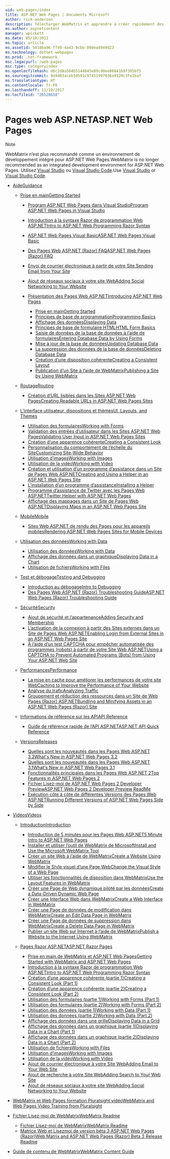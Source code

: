 ```yaml
---
uid: web-pages/index
title: ASP.NET Web Pages | Documents Microsoft
author: rick-anderson
description: Télécharger WebMatrix et apprendre à créer rapidement des pages web dans une solution légère pour combiner du code serveur avec du code HTML.
ms.author: aspnetcontent
manager: wpickett
ms.date: 05/18/2012
ms.topic: article
ms.assetid: 5418ba96-ff49-4a43-9cbb-09dea4949d23
ms.technology: dotnet-webpages
ms.prod: .net-framework
msc.legacyurl: /web-pages
msc.type: categoryindex
ms.openlocfilehash: d6c2d8a564b5144845e89cd0ee86841b9f305bf5
ms.sourcegitcommit: 9a9483aceb34591c97451997036a9120c3fe2baf
ms.translationtype: HT
ms.contentlocale: fr-FR
ms.lasthandoff: 11/10/2017
ms.locfileid: "26528658"
---
```

<a name="aspnet-web-pages"></a><span data-ttu-id="baab7-103">Pages web ASP.NET</span><span class="sxs-lookup"><span data-stu-id="baab7-103">ASP.NET Web Pages</span></span>
====================

> [!NOTE] 
> <span data-ttu-id="baab7-104">WebMatrix n’est plus recommandé comme un environnement de développement intégré pour ASP.NET Web Pages.</span><span class="sxs-lookup"><span data-stu-id="baab7-104">WebMatrix is no longer recommended as an integrated development environment for ASP.NET Web Pages.</span></span> <span data-ttu-id="baab7-105">Utilisez [Visual Studio](xref:aspnet/web-pages/overview/getting-started/program-asp-net-web-pages-in-visual-studio) ou [Visual Studio Code](https://code.visualstudio.com/).</span><span class="sxs-lookup"><span data-stu-id="baab7-105">Use [Visual Studio](xref:aspnet/web-pages/overview/getting-started/program-asp-net-web-pages-in-visual-studio) or [Visual Studio Code](https://code.visualstudio.com/).</span></span>

- [<span data-ttu-id="baab7-106">Aide</span><span class="sxs-lookup"><span data-stu-id="baab7-106">Guidance</span></span>](overview/index.md)

    - [<span data-ttu-id="baab7-107">Prise en main</span><span class="sxs-lookup"><span data-stu-id="baab7-107">Getting Started</span></span>](overview/getting-started/index.md)

        - [<span data-ttu-id="baab7-108">Program ASP.NET Web Pages dans Visual Studio</span><span class="sxs-lookup"><span data-stu-id="baab7-108">Program ASP.NET Web Pages in Visual Studio</span></span>](overview/getting-started/program-asp-net-web-pages-in-visual-studio.md)
        - [<span data-ttu-id="baab7-109">Introduction à la syntaxe Razor de programmation Web ASP.NET</span><span class="sxs-lookup"><span data-stu-id="baab7-109">Intro to ASP.NET Web Programming Razor Syntax</span></span>](overview/getting-started/introducing-razor-syntax-c.md)
        - [<span data-ttu-id="baab7-110">ASP.NET Web Pages Visual Basic</span><span class="sxs-lookup"><span data-stu-id="baab7-110">ASP.NET Web Pages Visual Basic</span></span>](overview/getting-started/introducing-razor-syntax-vb.md)
        - [<span data-ttu-id="baab7-111">Des Pages Web ASP.NET (Razor) FAQ</span><span class="sxs-lookup"><span data-stu-id="baab7-111">ASP.NET Web Pages (Razor) FAQ</span></span>](overview/getting-started/aspnet-web-pages-razor-faq.md)
        - [<span data-ttu-id="baab7-112">Envoi de courrier électronique à partir de votre Site.</span><span class="sxs-lookup"><span data-stu-id="baab7-112">Sending Email from Your Site</span></span>](overview/getting-started/11-adding-email-to-your-web-site.md)
        - [<span data-ttu-id="baab7-113">Ajout de réseaux sociaux à votre site Web</span><span class="sxs-lookup"><span data-stu-id="baab7-113">Adding Social Networking to Your Website</span></span>](overview/getting-started/13-adding-social-networking-to-your-web-site.md)
        - [<span data-ttu-id="baab7-114">Présentation des Pages Web ASP.NET</span><span class="sxs-lookup"><span data-stu-id="baab7-114">Introducing ASP.NET Web Pages</span></span>](overview/getting-started/introducing-aspnet-web-pages-2/index.md)

            - [<span data-ttu-id="baab7-115">Prise en main</span><span class="sxs-lookup"><span data-stu-id="baab7-115">Getting Started</span></span>](overview/getting-started/introducing-aspnet-web-pages-2/getting-started.md)
            - [<span data-ttu-id="baab7-116">Principes de base de programmation</span><span class="sxs-lookup"><span data-stu-id="baab7-116">Programming Basics</span></span>](overview/getting-started/introducing-aspnet-web-pages-2/intro-to-web-pages-programming.md)
            - [<span data-ttu-id="baab7-117">Affichage des données</span><span class="sxs-lookup"><span data-stu-id="baab7-117">Displaying Data</span></span>](overview/getting-started/introducing-aspnet-web-pages-2/displaying-data.md)
            - [<span data-ttu-id="baab7-118">Principes de base de formulaire HTML</span><span class="sxs-lookup"><span data-stu-id="baab7-118">HTML Form Basics</span></span>](overview/getting-started/introducing-aspnet-web-pages-2/form-basics.md)
            - [<span data-ttu-id="baab7-119">Saisie de données de la base de données à l’aide de formulaires</span><span class="sxs-lookup"><span data-stu-id="baab7-119">Entering Database Data by Using Forms</span></span>](overview/getting-started/introducing-aspnet-web-pages-2/entering-data.md)
            - [<span data-ttu-id="baab7-120">Mise à jour de la base de données</span><span class="sxs-lookup"><span data-stu-id="baab7-120">Updating Database Data</span></span>](overview/getting-started/introducing-aspnet-web-pages-2/updating-data.md)
            - [<span data-ttu-id="baab7-121">La suppression des données de la base de données</span><span class="sxs-lookup"><span data-stu-id="baab7-121">Deleting Database Data</span></span>](overview/getting-started/introducing-aspnet-web-pages-2/deleting-data.md)
            - [<span data-ttu-id="baab7-122">Création d’une disposition cohérente</span><span class="sxs-lookup"><span data-stu-id="baab7-122">Creating a Consistent Layout</span></span>](overview/getting-started/introducing-aspnet-web-pages-2/layouts.md)
            - [<span data-ttu-id="baab7-123">Publication d’un Site à l’aide de WebMatrix</span><span class="sxs-lookup"><span data-stu-id="baab7-123">Publishing a Site by Using WebMatrix</span></span>](overview/getting-started/introducing-aspnet-web-pages-2/publishing.md)
    - [<span data-ttu-id="baab7-124">Routage</span><span class="sxs-lookup"><span data-stu-id="baab7-124">Routing</span></span>](overview/routing/index.md)

        - [<span data-ttu-id="baab7-125">Création d’URL lisibles dans les Sites ASP.NET Web Pages</span><span class="sxs-lookup"><span data-stu-id="baab7-125">Creating Readable URLs in ASP.NET Web Pages Sites</span></span>](overview/routing/creating-readable-urls-in-aspnet-web-pages-sites.md)
    - [<span data-ttu-id="baab7-126">L’interface utilisateur, dispositions et thèmes</span><span class="sxs-lookup"><span data-stu-id="baab7-126">UI, Layouts, and Themes</span></span>](overview/ui-layouts-and-themes/index.md)

        - [<span data-ttu-id="baab7-127">Utilisation des formulaires</span><span class="sxs-lookup"><span data-stu-id="baab7-127">Working with Forms</span></span>](overview/ui-layouts-and-themes/4-working-with-forms.md)
        - [<span data-ttu-id="baab7-128">Validation des entrées d’utilisateur dans les Sites ASP.NET Web Pages</span><span class="sxs-lookup"><span data-stu-id="baab7-128">Validating User Input in ASP.NET Web Pages Sites</span></span>](overview/ui-layouts-and-themes/validating-user-input-in-aspnet-web-pages-sites.md)
        - [<span data-ttu-id="baab7-129">Création d’une apparence cohérente</span><span class="sxs-lookup"><span data-stu-id="baab7-129">Creating a Consistent Look</span></span>](overview/ui-layouts-and-themes/3-creating-a-consistent-look.md)
        - [<span data-ttu-id="baab7-130">Personnalisation du comportement de l’échelle du Site</span><span class="sxs-lookup"><span data-stu-id="baab7-130">Customizing Site-Wide Behavior</span></span>](overview/ui-layouts-and-themes/18-customizing-site-wide-behavior.md)
        - [<span data-ttu-id="baab7-131">Utilisation d’images</span><span class="sxs-lookup"><span data-stu-id="baab7-131">Working with Images</span></span>](overview/ui-layouts-and-themes/9-working-with-images.md)
        - [<span data-ttu-id="baab7-132">Utilisation de la vidéo</span><span class="sxs-lookup"><span data-stu-id="baab7-132">Working with Video</span></span>](overview/ui-layouts-and-themes/10-working-with-video.md)
        - [<span data-ttu-id="baab7-133">Création et utilisation d’un programme d’assistance dans un Site de Pages Web ASP.NET</span><span class="sxs-lookup"><span data-stu-id="baab7-133">Creating and Using a Helper in an ASP.NET Web Pages Site</span></span>](overview/ui-layouts-and-themes/creating-and-using-a-helper-in-an-aspnet-web-pages-site.md)
        - [<span data-ttu-id="baab7-134">L’installation d’un programme d’assistance</span><span class="sxs-lookup"><span data-stu-id="baab7-134">Installing a Helper</span></span>](overview/ui-layouts-and-themes/installing-helpers.md)
        - [<span data-ttu-id="baab7-135">Programme d’assistance de Twitter avec les Pages Web ASP.NET</span><span class="sxs-lookup"><span data-stu-id="baab7-135">Twitter Helper with ASP.NET Web Pages</span></span>](overview/ui-layouts-and-themes/twitter-helper.md)
        - [<span data-ttu-id="baab7-136">Affichage des mappages dans un Site de Pages Web ASP.NET</span><span class="sxs-lookup"><span data-stu-id="baab7-136">Displaying Maps in an ASP.NET Web Pages Site</span></span>](overview/ui-layouts-and-themes/displaying-maps-in-an-aspnet-web-pages-site.md)
    - [<span data-ttu-id="baab7-137">Mobile</span><span class="sxs-lookup"><span data-stu-id="baab7-137">Mobile</span></span>](overview/mobile/index.md)

        - [<span data-ttu-id="baab7-138">Sites Web ASP.NET de rendu des Pages pour les appareils mobiles</span><span class="sxs-lookup"><span data-stu-id="baab7-138">Rendering ASP.NET Web Pages Sites for Mobile Devices</span></span>](overview/mobile/rendering-aspnet-web-pages-sites-for-mobile-devices.md)
    - [<span data-ttu-id="baab7-139">Utilisation des données</span><span class="sxs-lookup"><span data-stu-id="baab7-139">Working with Data</span></span>](overview/data/index.md)

        - [<span data-ttu-id="baab7-140">Utilisation des données</span><span class="sxs-lookup"><span data-stu-id="baab7-140">Working with Data</span></span>](overview/data/5-working-with-data.md)
        - [<span data-ttu-id="baab7-141">Affichage des données dans un graphique</span><span class="sxs-lookup"><span data-stu-id="baab7-141">Displaying Data in a Chart</span></span>](overview/data/7-displaying-data-in-a-chart.md)
        - [<span data-ttu-id="baab7-142">Utilisation de fichiers</span><span class="sxs-lookup"><span data-stu-id="baab7-142">Working with Files</span></span>](overview/data/working-with-files.md)
    - [<span data-ttu-id="baab7-143">Test et débogage</span><span class="sxs-lookup"><span data-stu-id="baab7-143">Testing and Debugging</span></span>](overview/testing-and-debugging/index.md)

        - [<span data-ttu-id="baab7-144">Introduction au débogage</span><span class="sxs-lookup"><span data-stu-id="baab7-144">Intro to Debugging</span></span>](overview/testing-and-debugging/introduction-to-debugging.md)
        - [<span data-ttu-id="baab7-145">Des Pages Web ASP.NET (Razor) Troubleshooting Guide</span><span class="sxs-lookup"><span data-stu-id="baab7-145">ASP.NET Web Pages (Razor) Troubleshooting Guide</span></span>](overview/testing-and-debugging/aspnet-web-pages-razor-troubleshooting-guide.md)
    - [<span data-ttu-id="baab7-146">Sécurité</span><span class="sxs-lookup"><span data-stu-id="baab7-146">Security</span></span>](overview/security/index.md)

        - [<span data-ttu-id="baab7-147">Ajout de sécurité et l’appartenance</span><span class="sxs-lookup"><span data-stu-id="baab7-147">Adding Security and Membership</span></span>](overview/security/16-adding-security-and-membership.md)
        - [<span data-ttu-id="baab7-148">L’activation de la connexion à partir des Sites externes dans un Site de Pages Web ASP.NET</span><span class="sxs-lookup"><span data-stu-id="baab7-148">Enabling Login from External Sites in an ASP.NET Web Pages Site</span></span>](overview/security/enabling-login-from-external-sites-in-an-aspnet-web-pages-site.md)
        - [<span data-ttu-id="baab7-149">À l’aide d’un test CAPTCHA pour empêcher automatisée des programmes (robots) à partir de votre Site Web ASP.NET</span><span class="sxs-lookup"><span data-stu-id="baab7-149">Using a CAPTCHA to Prevent Automated Programs (Bots) from Using Your ASP.NET Web Site</span></span>](overview/security/using-a-catpcha-to-prevent-automated-programs-bots-from-using-your-aspnet-web-site.md)
    - [<span data-ttu-id="baab7-150">Performances</span><span class="sxs-lookup"><span data-stu-id="baab7-150">Performance</span></span>](overview/performance-and-traffic/index.md)

        - [<span data-ttu-id="baab7-151">La mise en cache pour améliorer les performances de votre site Web</span><span class="sxs-lookup"><span data-stu-id="baab7-151">Caching to Improve the Performance of Your Website</span></span>](overview/performance-and-traffic/15-caching-to-improve-the-performance-of-your-website.md)
        - [<span data-ttu-id="baab7-152">Analyse du trafic</span><span class="sxs-lookup"><span data-stu-id="baab7-152">Analyzing Traffic</span></span>](overview/performance-and-traffic/14-analyzing-traffic.md)
        - [<span data-ttu-id="baab7-153">Groupement et réduction des ressources dans un Site de Web Pages (Razor) ASP.NET</span><span class="sxs-lookup"><span data-stu-id="baab7-153">Bundling and Minifying Assets in an ASP.NET Web Pages (Razor) Site</span></span>](overview/performance-and-traffic/bundling-and-minifying-assets-in-an-aspnet-web-pages-razor-site.md)
    - [<span data-ttu-id="baab7-154">Informations de référence sur les API</span><span class="sxs-lookup"><span data-stu-id="baab7-154">API Reference</span></span>](overview/api-reference/index.md)

        - [<span data-ttu-id="baab7-155">Guide de référence rapide de l’API ASP.NET</span><span class="sxs-lookup"><span data-stu-id="baab7-155">ASP.NET API Quick Reference</span></span>](overview/api-reference/asp-net-web-pages-api-reference.md)
    - [<span data-ttu-id="baab7-156">Versions</span><span class="sxs-lookup"><span data-stu-id="baab7-156">Releases</span></span>](overview/releases/index.md)

        - [<span data-ttu-id="baab7-157">Quelles sont les nouveautés dans les Pages Web ASP.NET 3.2</span><span class="sxs-lookup"><span data-stu-id="baab7-157">What's New in ASP.NET Web Pages 3.2</span></span>](overview/releases/whats-new-in-aspnet-web-pages-32.md)
        - [<span data-ttu-id="baab7-158">Quelles sont les nouveautés dans les Pages Web ASP.NET 3.1</span><span class="sxs-lookup"><span data-stu-id="baab7-158">What's New in ASP.NET Web Pages 3.1</span></span>](overview/releases/whats-new-aspnet-web-pages-31.md)
        - [<span data-ttu-id="baab7-159">Fonctionnalités principales dans les Pages Web ASP.NET 2</span><span class="sxs-lookup"><span data-stu-id="baab7-159">Top Features in ASP.NET Web Pages 2</span></span>](overview/releases/top-features-in-web-pages-2.md)
        - [<span data-ttu-id="baab7-160">Fichier Lisez-moi de ASP.NET Web Pages 2 Developer Preview</span><span class="sxs-lookup"><span data-stu-id="baab7-160">ASP.NET Web Pages 2 Developer Preview ReadMe</span></span>](overview/releases/aspnet-web-pages-2-developer-preview-readme.md)
        - [<span data-ttu-id="baab7-161">Exécution côte à côte de différentes Versions des Pages Web ASP.NET</span><span class="sxs-lookup"><span data-stu-id="baab7-161">Running Different Versions of ASP.NET Web Pages Side by Side</span></span>](overview/releases/running-v1-and-v2-sites-side-by-side.md)
- [<span data-ttu-id="baab7-162">Vidéos</span><span class="sxs-lookup"><span data-stu-id="baab7-162">Videos</span></span>](videos/index.md)

    - [<span data-ttu-id="baab7-163">Introduction</span><span class="sxs-lookup"><span data-stu-id="baab7-163">Introduction</span></span>](videos/introduction/index.md)

        - [<span data-ttu-id="baab7-164">Introduction de 5 minutes pour les Pages Web ASP.NET</span><span class="sxs-lookup"><span data-stu-id="baab7-164">5 Minute Intro to ASP.NET Web Pages</span></span>](videos/introduction/5-minute-introduction-to-aspnet-web-pages.md)
        - [<span data-ttu-id="baab7-165">Installer et utiliser l’outil de WebMatrix de Microsoft</span><span class="sxs-lookup"><span data-stu-id="baab7-165">Install and Use the Microsoft WebMatrix Tool</span></span>](videos/introduction/install-and-use-the-microsoft-webmatrix-tool.md)
        - [<span data-ttu-id="baab7-166">Créer un site Web à l’aide de WebMatrix</span><span class="sxs-lookup"><span data-stu-id="baab7-166">Create a Website Using WebMatrix</span></span>](videos/introduction/create-a-website-using-webmatrix.md)
        - [<span data-ttu-id="baab7-167">Modifier le Style visuel d’une Page Web</span><span class="sxs-lookup"><span data-stu-id="baab7-167">Change the Visual Style of a Web Page</span></span>](videos/introduction/change-the-visual-style-of-a-web-page.md)
        - [<span data-ttu-id="baab7-168">Utiliser les fonctionnalités de disposition dans WebMatrix</span><span class="sxs-lookup"><span data-stu-id="baab7-168">Use the Layout Features in WebMatrix</span></span>](videos/introduction/use-the-layout-features-in-webmatrix.md)
        - [<span data-ttu-id="baab7-169">Créer une Page de Web dynamique piloté par les données</span><span class="sxs-lookup"><span data-stu-id="baab7-169">Create a Data-Driven Dynamic Web Page</span></span>](videos/introduction/create-a-data-driven-dynamic-web-page.md)
        - [<span data-ttu-id="baab7-170">Créer une Interface Web dans WebMatrix</span><span class="sxs-lookup"><span data-stu-id="baab7-170">Create a Web Interface in WebMatrix</span></span>](videos/introduction/create-a-web-interface-in-webmatrix.md)
        - [<span data-ttu-id="baab7-171">Créer une Page de données de modification dans WebMatrix</span><span class="sxs-lookup"><span data-stu-id="baab7-171">Create an Edit Data Page in WebMatrix</span></span>](videos/introduction/create-an-edit-data-page-in-webmatrix.md)
        - [<span data-ttu-id="baab7-172">Créer une Page de données de suppression dans WebMatrix</span><span class="sxs-lookup"><span data-stu-id="baab7-172">Create a Delete Data Page in WebMatrix</span></span>](videos/introduction/create-a-delete-data-page-in-webmatrix.md)
        - [<span data-ttu-id="baab7-173">Publier un site Web sur Internet à l’aide de WebMatrix</span><span class="sxs-lookup"><span data-stu-id="baab7-173">Publish a Website to the Internet Using WebMatrix</span></span>](videos/introduction/publish-a-website-to-the-internet-using-webmatrix.md)
    - [<span data-ttu-id="baab7-174">Pages Razor ASP.NET</span><span class="sxs-lookup"><span data-stu-id="baab7-174">ASP.NET Razor Pages</span></span>](videos/aspnet-razor-pages/index.md)

        - [<span data-ttu-id="baab7-175">Prise en main de WebMatrix et ASP.NET Web Pages</span><span class="sxs-lookup"><span data-stu-id="baab7-175">Getting Started with WebMatrix and ASP.NET Web Pages</span></span>](videos/aspnet-razor-pages/getting-started-with-webmatrix-and-aspnet-web-pages.md)
        - [<span data-ttu-id="baab7-176">Introduction à la syntaxe Razor de programmation Web ASP.NET</span><span class="sxs-lookup"><span data-stu-id="baab7-176">Intro to ASP.NET Web Programming Razor Syntax</span></span>](videos/aspnet-razor-pages/introduction-to-aspnet-web-programming-using-the-razor-syntax.md)
        - [<span data-ttu-id="baab7-177">Création d’une apparence cohérente (partie 1)</span><span class="sxs-lookup"><span data-stu-id="baab7-177">Creating a Consistent Look (Part 1)</span></span>](videos/aspnet-razor-pages/creating-a-consistent-look-part-1.md)
        - [<span data-ttu-id="baab7-178">Création d’une apparence cohérente (partie 2)</span><span class="sxs-lookup"><span data-stu-id="baab7-178">Creating a Consistent Look (Part 2)</span></span>](videos/aspnet-razor-pages/creating-a-consistent-look-part-2.md)
        - [<span data-ttu-id="baab7-179">Utilisation des formulaires (partie 1)</span><span class="sxs-lookup"><span data-stu-id="baab7-179">Working with Forms (Part 1)</span></span>](videos/aspnet-razor-pages/working-with-forms-part-1.md)
        - [<span data-ttu-id="baab7-180">Utilisation des formulaires (partie 2)</span><span class="sxs-lookup"><span data-stu-id="baab7-180">Working with Forms (Part 2)</span></span>](videos/aspnet-razor-pages/working-with-forms-part-2.md)
        - [<span data-ttu-id="baab7-181">Utilisation des données (partie 1)</span><span class="sxs-lookup"><span data-stu-id="baab7-181">Working with Data (Part 1)</span></span>](videos/aspnet-razor-pages/working-with-data-part-1.md)
        - [<span data-ttu-id="baab7-182">Utilisation des données (partie 2)</span><span class="sxs-lookup"><span data-stu-id="baab7-182">Working with Data (Part 2)</span></span>](videos/aspnet-razor-pages/working-with-data-part-2.md)
        - [<span data-ttu-id="baab7-183">Affichage des données dans une grille</span><span class="sxs-lookup"><span data-stu-id="baab7-183">Displaying Data in a Grid</span></span>](videos/aspnet-razor-pages/displaying-data-in-a-grid.md)
        - [<span data-ttu-id="baab7-184">Affichage des données dans un graphique (partie 1)</span><span class="sxs-lookup"><span data-stu-id="baab7-184">Displaying Data in a Chart (Part 1)</span></span>](videos/aspnet-razor-pages/displaying-data-in-a-chart-part-1.md)
        - [<span data-ttu-id="baab7-185">Affichage des données dans un graphique (partie 2)</span><span class="sxs-lookup"><span data-stu-id="baab7-185">Displaying Data in a Chart (Part 2)</span></span>](videos/aspnet-razor-pages/displaying-data-in-a-chart-part-2.md)
        - [<span data-ttu-id="baab7-186">Utilisation de fichiers</span><span class="sxs-lookup"><span data-stu-id="baab7-186">Working with Files</span></span>](videos/aspnet-razor-pages/working-with-files.md)
        - [<span data-ttu-id="baab7-187">Utilisation d’images</span><span class="sxs-lookup"><span data-stu-id="baab7-187">Working with Images</span></span>](videos/aspnet-razor-pages/working-with-images.md)
        - [<span data-ttu-id="baab7-188">Utilisation de la vidéo</span><span class="sxs-lookup"><span data-stu-id="baab7-188">Working with Video</span></span>](videos/aspnet-razor-pages/working-with-video.md)
        - [<span data-ttu-id="baab7-189">Ajout de courrier électronique à votre Site Web</span><span class="sxs-lookup"><span data-stu-id="baab7-189">Adding Email to Your Web Site</span></span>](videos/aspnet-razor-pages/adding-email-to-your-web-site.md)
        - [<span data-ttu-id="baab7-190">Ajout de recherche à votre Site Web</span><span class="sxs-lookup"><span data-stu-id="baab7-190">Adding Search to Your Web Site</span></span>](videos/aspnet-razor-pages/adding-search-to-your-web-site.md)
        - [<span data-ttu-id="baab7-191">Ajout de réseaux sociaux à votre site Web</span><span class="sxs-lookup"><span data-stu-id="baab7-191">Adding Social Networking to Your Website</span></span>](videos/aspnet-razor-pages/adding-social-networking-to-your-website.md)
- [<span data-ttu-id="baab7-192">WebMatrix et Web Pages formation Pluralsight vidéo</span><span class="sxs-lookup"><span data-stu-id="baab7-192">WebMatrix and Web Pages Video Training from Pluralsight</span></span>](pluralsight.md)
- [<span data-ttu-id="baab7-193">Fichier Lisez-moi de WebMatrix</span><span class="sxs-lookup"><span data-stu-id="baab7-193">WebMatrix Readme</span></span>](readme/index.md)

    - [<span data-ttu-id="baab7-194">Fichier Lisez-moi de WebMatrix</span><span class="sxs-lookup"><span data-stu-id="baab7-194">WebMatrix Readme</span></span>](readme/overview.md)
    - [<span data-ttu-id="baab7-195">Matrice Web et Lisezmoi de version bêta 3 ASP.NET Web Pages (Razor)</span><span class="sxs-lookup"><span data-stu-id="baab7-195">Web Matrix and ASP.NET Web Pages (Razor) Beta 3 Release Readme</span></span>](readme/beta3.md)
- [<span data-ttu-id="baab7-196">Guide de contenu de WebMatrix</span><span class="sxs-lookup"><span data-stu-id="baab7-196">WebMatrix Content Guide</span></span>](content-guide.md)
